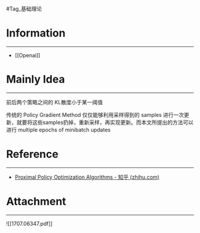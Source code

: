 #Tag_基础理论 
# Information
---
- [[Openai]]
# Mainly Idea
---
前后两个策略之间的 KL散度小于某一阈值

传统的 Policy Gradient Method 仅仅能够利用采样得到的 samples 进行一次更新，就要将这些samples扔掉，重新采样，再实现更新。而本文所提出的方法可以进行 multiple epochs of minibatch updates

# Reference
---
- [Proximal Policy Optimization Algorithms - 知乎 (zhihu.com)](https://zhuanlan.zhihu.com/p/82494810)

# Attachment
---
![[1707.06347.pdf]]